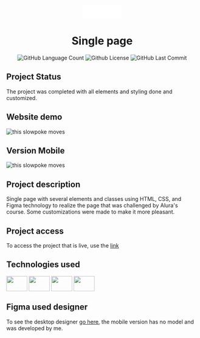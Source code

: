 <p align="center"><img src="https://github.com/Guilbertoliveira/Frontpage/blob/main/img/Logo.png?raw=true"></p>
<h1 align="center" id="single"> Single page </h1>
<p align="center" id="badges">
<img alt="GitHub Language Count" src="https://img.shields.io/github/languages/count/Guilbertoliveira/Frontpage" />
<img alt="Github License" src="https://img.shields.io/github/license/Guilbertoliveira/Frontpage" />
<img alt="GitHub Last Commit" src="https://img.shields.io/github/last-commit/Guilbertoliveira/Frontpage"/></p>


<!--
# Índice 

* [Título e Imagem de capa](#single)
* [Badges](#badges)
* [Índice](#índice)
* [Descrição do Projeto](#descricao-projeto)
* [Status do Projeto](#status-do-projeto)
* [Funcionalidades e Demonstração da Aplicação](#demonstracao)
* [Acesso ao Projeto](#acesso-ao-projeto)
* [Tecnologias utilizadas](#tecnologias-utilizadas)
* [Pessoas Contribuidoras](#pessoas-contribuidoras)
* [Pessoas Desenvolvedoras do Projeto](#pessoas-desenvolvedoras)
* [Licença](#licença)
* [Conclusão](#conclusão) !-->

<h2 id="status-do-projeto">Project Status</h2>
<p>The project was completed with all elements and styling done and customized.</p>
  
  
<h2 id="demonstracao">Website demo</h2>
<img src="https://user-images.githubusercontent.com/41201436/210664652-ff24f1db-b9a9-4085-8092-72533ae49d50.gif" alt="this slowpoke moves"  width="500" />

<h2 id="versaomobile">Version Mobile</h2>
<img src="https://user-images.githubusercontent.com/41201436/215172207-7557e256-286d-4786-a79a-ffad95bf3756.gif" alt="this slowpoke moves"  width="250" />


<h2 id="descricao-projeto">Project description</h2>
<p>Single page with several elements and classes using HTML, CSS, and Figma technology to realize the page that was challenged by Alura's course. Some customizations were made to make it more pleasant. </p>

<h2 id="acesso-ao-projeto">Project access</h2>
<p>To access the project that is live, use the <a href="https://frontpage-bay.vercel.app/">link</a>
  
<h2>Technologies used</h2>
<p>
    <img align="center" src="https://cdn.jsdelivr.net/gh/devicons/devicon/icons/html5/html5-plain-wordmark.svg" height="40" width="55" />
    <img align="center" src="https://cdn.jsdelivr.net/gh/devicons/devicon/icons/css3/css3-plain-wordmark.svg" height="40" width="55"/>
    <img align="center" src="https://cdn.jsdelivr.net/gh/devicons/devicon/icons/figma/figma-original.svg" height="40" width="55"/>
    <img align="center" src="https://cdn.jsdelivr.net/gh/devicons/devicon/icons/visualstudio/visualstudio-plain.svg" height="40" width="55"/> 
</p>
    
<h2> Figma used designer </h2>
<p>To see the desktop designer <a href="https://www.figma.com/file/A7jLRB4m2OXIfZpOCnwBsv/Alura-Plus---Layout-(Copy)?node-id=0%3A1&t=5MVyb913mk4o5Am9-1">go here<a/>, the mobile version has no model and was developed by me.</p>
